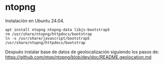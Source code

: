 ntopng
======

Instalación en Ubuntu 24.04.

```
apt install ntopng ntopng-data libjs-bootstrap5
rm /usr/share/ntopng/httpdocs/bootstrap
ln -s /usr/share/javascript/bootstrap5 /usr/share/ntopng/httpdocs/bootstrap
```

Después instalar base de datos de geolocalización siguiendo los pasos de:
<https://github.com/ntop/ntopng/blob/dev/doc/README.geolocation.md>

